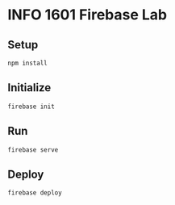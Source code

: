 # INFO 1601 Firebase Lab

## Setup
```
npm install
```

## Initialize
```
firebase init
```

## Run

```
firebase serve
```

## Deploy
```
firebase deploy
```